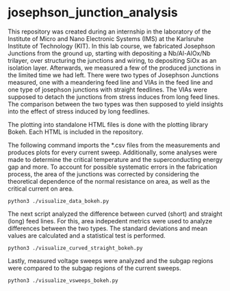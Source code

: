 # josephson_junction_analysis
This repository was created during an internship in the laboratory of the Institute of Micro and Nano Electronic Systems (IMS) at the Karlsruhe Institute of Technology (KIT).
In this lab course, we fabricated Josephson Junctions from the ground up, starting with depositing a Nb/Al-AlOx/Nb trilayer, over structuring the junctions and wiring, to depositing SiOx as an isolation layer. Afterwards, we measured a few of the produced junctions in the limited time we had left.
There were two types of Josephson Junctions measured, one with a meandering feed line and VIAs in the feed line and one type of josephson junctions with straight feedlines.
The VIAs were supposed to detach the junctions from stress induces from long feed lines. The comparison between the two types was then supposed to yield insights into the effect of stress induced by long feedlines.

The plotting into standalone HTML files is done with the plotting library Bokeh. Each HTML is included in the repository.

The following command imports the *.csv files from the measurements and produces plots for every current sweep. Additionally, some analyses were made to determine the critical temperature and the superconducting energy gap and more. To account for possible systematic errors in the fabrication process, the area of the junctions was corrected by considering the theoretical dependence of the normal resistance on area, as well as the critical current on area.

    python3 ./visualize_data_bokeh.py

The next script analyzed the difference between curved (short) and straight (long) feed lines. For this, area indepedent metrics were used to analyze differences between the two types. The standard deviations and mean values are calculated and a statistical test is performed.

    python3 ./visualize_curved_straight_bokeh.py

Lastly, measured voltage sweeps were analyzed and the subgap regions were compared to the subgap regions of the current sweeps.

    python3 ./visualize_vsweeps_bokeh.py